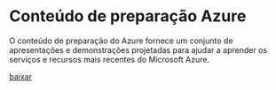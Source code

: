<div>
<h1>Conteúdo de preparação Azure</h1>
<p>O conteúdo de preparação do Azure fornece um conjunto de apresentações e demonstrações projetadas para ajudar a aprender os serviços e recursos mais recentes do Microsoft Azure.</p>
<p><a href="http://go.microsoft.com/fwlink/p/?LinkId=331133" class="solution-cta-link light-font arrowbtn green">baixar</a></p>
</div>
